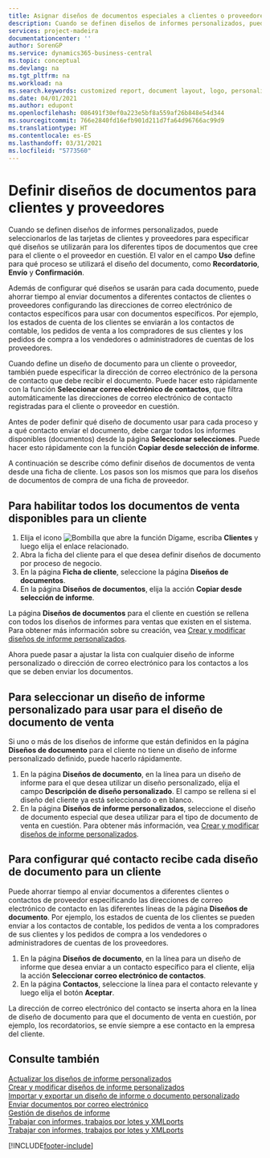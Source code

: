```yaml
---
title: Asignar diseños de documentos especiales a clientes o proveedores | Documentos de Microsoft
description: Cuando se definen diseños de informes personalizados, puede seleccionarlos de las tarjetas de clientes y proveedores para especificar que los diseños seleccionados se utilizarán para los documentos que cree para el cliente o el proveedor en cuestión.
services: project-madeira
documentationcenter: ''
author: SorenGP
ms.service: dynamics365-business-central
ms.topic: conceptual
ms.devlang: na
ms.tgt_pltfrm: na
ms.workload: na
ms.search.keywords: customized report, document layout, logo, personalize
ms.date: 04/01/2021
ms.author: edupont
ms.openlocfilehash: 086491f30ef0a223e5bf8a559af26b848e54d344
ms.sourcegitcommit: 766e2840fd16efb901d211d7fa64d96766ac99d9
ms.translationtype: HT
ms.contentlocale: es-ES
ms.lasthandoff: 03/31/2021
ms.locfileid: "5773560"
---
```

# <a name="define-document-layouts-for-customers-and-vendors"></a>Definir diseños de documentos para clientes y proveedores
Cuando se definen diseños de informes personalizados, puede seleccionarlos de las tarjetas de clientes y proveedores para especificar qué diseños se utilizarán para los diferentes tipos de documentos que cree para el cliente o el proveedor en cuestión. El valor en el campo **Uso** define para qué proceso se utilizará el diseño del documento, como **Recordatorio**, **Envío** y **Confirmación**.

Además de configurar qué diseños se usarán para cada documento, puede ahorrar tiempo al enviar documentos a diferentes contactos de clientes o proveedores configurando las direcciones de correo electrónico de contactos específicos para usar con documentos específicos. Por ejemplo, los estados de cuenta de los clientes se enviarán a los contactos de contable, los pedidos de venta a los compradores de sus clientes y los pedidos de compra a los vendedores o administradores de cuentas de los proveedores.

Cuando define un diseño de documento para un cliente o proveedor, también puede especificar la dirección de correo electrónico de la persona de contacto que debe recibir el documento. Puede hacer esto rápidamente con la función **Seleccionar correo electrónico de contactos**, que filtra automáticamente las direcciones de correo electrónico de contacto registradas para el cliente o proveedor en cuestión.

Antes de poder definir qué diseño de documento usar para cada proceso y a qué contacto enviar el documento, debe cargar todos los informes disponibles (documentos) desde la página **Seleccionar selecciones**. Puede hacer esto rápidamente con la función **Copiar desde selección de informe**.

A continuación se describe cómo definir diseños de documentos de venta desde una ficha de cliente. Los pasos son los mismos que para los diseños de documentos de compra de una ficha de proveedor.

## <a name="to-enable-all-available-sales-documents-for-a-customer"></a>Para habilitar todos los documentos de venta disponibles para un cliente
1. Elija el icono ![Bombilla que abre la función Dígame](media/ui-search/search_small.png "Dígame qué desea hacer"), escriba **Clientes** y luego elija el enlace relacionado.
2. Abra la ficha del cliente para el que desea definir diseños de documento por proceso de negocio.
3. En la página **Ficha de cliente**, seleccione la página **Diseños de documentos**.
4. En la página **Diseños de documentos**, elija la acción **Copiar desde selección de informe**.

La página **Diseños de documentos** para el cliente en cuestión se rellena con todos los diseños de informes para ventas que existen en el sistema. Para obtener más información sobre su creación, vea [Crear y modificar diseños de informe personalizados](ui-how-create-custom-report-layout.md).

Ahora puede pasar a ajustar la lista con cualquier diseño de informe personalizado o dirección de correo electrónico para los contactos a los que se deben enviar los documentos.

## <a name="to-select-a-custom-report-layout-to-use-for-the-sales-document-layout"></a>Para seleccionar un diseño de informe personalizado para usar para el diseño de documento de venta
Si uno o más de los diseños de informe que están definidos en la página **Diseños de documento** para el cliente no tiene un diseño de informe personalizado definido, puede hacerlo rápidamente.

1. En la página **Diseños de documento**, en la línea para un diseño de informe para el que desea utilizar un diseño personalizado, elija el campo **Descripción de diseño personalizado**. El campo se rellena si el diseño del cliente ya está seleccionado o en blanco.
2. En la página **Diseños de informe personalizados**, seleccione el diseño de documento especial que desea utilizar para el tipo de documento de venta en cuestión. Para obtener más información, vea [Crear y modificar diseños de informe personalizados](ui-how-create-custom-report-layout.md).

## <a name="to-set-up-which-contact-receives-which-document-layout-for-a-customer"></a>Para configurar qué contacto recibe cada diseño de documento para un cliente
Puede ahorrar tiempo al enviar documentos a diferentes clientes o contactos de proveedor especificando las direcciones de correo electrónico de contacto en las diferentes líneas de la página **Diseños de documento**. Por ejemplo, los estados de cuenta de los clientes se pueden enviar a los contactos de contable, los pedidos de venta a los compradores de sus clientes y los pedidos de compra a los vendedores o administradores de cuentas de los proveedores.

1. En la página **Diseños de documento**, en la línea para un diseño de informe que desea enviar a un contacto específico para el cliente, elija la acción **Seleccionar correo electrónico de contactos**.
2. En la página **Contactos**, seleccione la línea para el contacto relevante y luego elija el botón **Aceptar**.

La dirección de correo electrónico del contacto se inserta ahora en la línea de diseño de documento para que el documento de venta en cuestión, por ejemplo, los recordatorios, se envíe siempre a ese contacto en la empresa del cliente.

## <a name="see-also"></a>Consulte también  
[Actualizar los diseños de informe personalizados](ui-update-report-layouts.md)  
[Crear y modificar diseños de informe personalizados](ui-how-create-custom-report-layout.md)  
[Importar y exportar un diseño de informe o documento personalizado](ui-how-import-and-export-report-layout.md)  
[Enviar documentos por correo electrónico](ui-how-send-documents-email.md)  
[Gestión de diseños de informe](ui-manage-report-layouts.md)  
[Trabajar con informes, trabajos por lotes y XMLports](ui-work-report.md)  
[Trabajar con informes, trabajos por lotes y XMLports](ui-work-report.md)  


[!INCLUDE[footer-include](includes/footer-banner.md)]